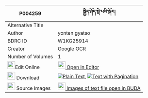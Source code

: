 |P004259|སྐྱིད་ཤོད་སྡེ་པའི་སྐོར། 
| --- | --- 
|Alternative Title |
|Author| yonten gyatso
|BDRC ID | W1KG25914
|Creator | Google OCR
|Number of Volumes| 1
|<img width="25" src="https://img.icons8.com/color/25/000000/edit-property.png">Edit Online| [<img width="25" src="https://avatars.githubusercontent.com/u/45091458?s=200&v=4"> Open in Editor](http://editor.openpecha.org/P004259)
|<img width="25" src="https://img.icons8.com/fluent/48/000000/download-2.png"/>  Download | [![](https://img.icons8.com/color/20/000000/txt.png)Plain Text](https://github.com/Openpecha/P004259/releases/download/v1/kyisho_depa_i_kor_plain_P004259.zip), [![](https://img.icons8.com/color/20/000000/txt.png)Text with Pagination](https://github.com/Openpecha/P004259/releases/download/v1/kyisho_depa_i_kor_pages_P004259.zip)
|<img width="25" src="https://img.icons8.com/plasticine/100/000000/pictures-folder.png"/>  Source Images | [<img width="25" src="https://library.bdrc.io/icons/BUDA-small.svg"> Images of text file open in BUDA](https://library.bdrc.io/show/bdr:W1KG25914)